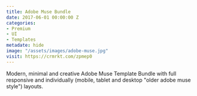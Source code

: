 ```yaml
---
title: Adobe Muse Bundle
date: 2017-06-01 00:00:00 Z
categories:
- Premium
- UI
- Templates
metadate: hide
image: "/assets/images/adobe-muse.jpg"
visit: https://crmrkt.com/zpmep0
---
```


Modern, minimal and creative Adobe Muse Template Bundle with full responsive and individually (mobile, tablet and desktop "older adobe muse style") layouts.